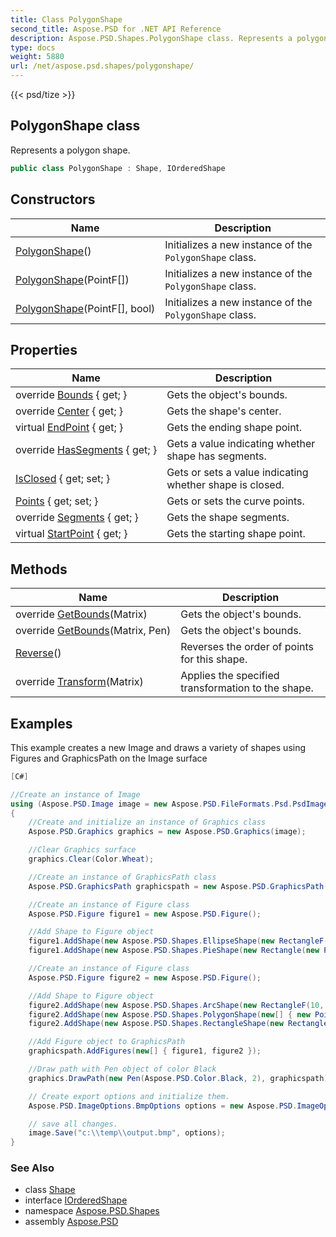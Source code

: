 ```yaml
---
title: Class PolygonShape
second_title: Aspose.PSD for .NET API Reference
description: Aspose.PSD.Shapes.PolygonShape class. Represents a polygon shape
type: docs
weight: 5880
url: /net/aspose.psd.shapes/polygonshape/
---
```

{{< psd/tize >}}
## PolygonShape class

Represents a polygon shape.

```csharp
public class PolygonShape : Shape, IOrderedShape
```

## Constructors

| Name | Description |
| --- | --- |
| [PolygonShape](polygonshape/#constructor)() | Initializes a new instance of the `PolygonShape` class. |
| [PolygonShape](polygonshape/#constructor_1)(PointF[]) | Initializes a new instance of the `PolygonShape` class. |
| [PolygonShape](polygonshape/#constructor_2)(PointF[], bool) | Initializes a new instance of the `PolygonShape` class. |

## Properties

| Name | Description |
| --- | --- |
| override [Bounds](../../aspose.psd.shapes/polygonshape/bounds/) { get; } | Gets the object's bounds. |
| override [Center](../../aspose.psd.shapes/polygonshape/center/) { get; } | Gets the shape's center. |
| virtual [EndPoint](../../aspose.psd.shapes/polygonshape/endpoint/) { get; } | Gets the ending shape point. |
| override [HasSegments](../../aspose.psd.shapes/polygonshape/hassegments/) { get; } | Gets a value indicating whether shape has segments. |
| [IsClosed](../../aspose.psd.shapes/polygonshape/isclosed/) { get; set; } | Gets or sets a value indicating whether shape is closed. |
| [Points](../../aspose.psd.shapes/polygonshape/points/) { get; set; } | Gets or sets the curve points. |
| override [Segments](../../aspose.psd.shapes/polygonshape/segments/) { get; } | Gets the shape segments. |
| virtual [StartPoint](../../aspose.psd.shapes/polygonshape/startpoint/) { get; } | Gets the starting shape point. |

## Methods

| Name | Description |
| --- | --- |
| override [GetBounds](../../aspose.psd.shapes/polygonshape/getbounds/#getbounds)(Matrix) | Gets the object's bounds. |
| override [GetBounds](../../aspose.psd.shapes/polygonshape/getbounds/#getbounds_1)(Matrix, Pen) | Gets the object's bounds. |
| [Reverse](../../aspose.psd.shapes/polygonshape/reverse/)() | Reverses the order of points for this shape. |
| override [Transform](../../aspose.psd.shapes/polygonshape/transform/)(Matrix) | Applies the specified transformation to the shape. |

## Examples

This example creates a new Image and draws a variety of shapes using Figures and GraphicsPath on the Image surface

```csharp
[C#]

//Create an instance of Image
using (Aspose.PSD.Image image = new Aspose.PSD.FileFormats.Psd.PsdImage(500, 500))
{
    //Create and initialize an instance of Graphics class
    Aspose.PSD.Graphics graphics = new Aspose.PSD.Graphics(image);

    //Clear Graphics surface
    graphics.Clear(Color.Wheat);

    //Create an instance of GraphicsPath class
    Aspose.PSD.GraphicsPath graphicspath = new Aspose.PSD.GraphicsPath();

    //Create an instance of Figure class
    Aspose.PSD.Figure figure1 = new Aspose.PSD.Figure();

    //Add Shape to Figure object
    figure1.AddShape(new Aspose.PSD.Shapes.EllipseShape(new RectangleF(50, 50, 300, 300)));
    figure1.AddShape(new Aspose.PSD.Shapes.PieShape(new Rectangle(new Point(110, 110), new Size(200, 200)), 0, 90));

    //Create an instance of Figure class
    Aspose.PSD.Figure figure2 = new Aspose.PSD.Figure();

    //Add Shape to Figure object
    figure2.AddShape(new Aspose.PSD.Shapes.ArcShape(new RectangleF(10, 10, 300, 300), 0, 45));
    figure2.AddShape(new Aspose.PSD.Shapes.PolygonShape(new[] { new PointF(150, 10), new PointF(150, 200), new PointF(250, 300), new PointF(350, 400) }, true));
    figure2.AddShape(new Aspose.PSD.Shapes.RectangleShape(new Rectangle(new Point(250, 250), new Size(200, 200))));

    //Add Figure object to GraphicsPath
    graphicspath.AddFigures(new[] { figure1, figure2 });

    //Draw path with Pen object of color Black
    graphics.DrawPath(new Pen(Aspose.PSD.Color.Black, 2), graphicspath);

    // Create export options and initialize them.
    Aspose.PSD.ImageOptions.BmpOptions options = new Aspose.PSD.ImageOptions.BmpOptions();

    // save all changes.
    image.Save("c:\\temp\\output.bmp", options);
}
```

### See Also

* class [Shape](../../aspose.psd/shape/)
* interface [IOrderedShape](../../aspose.psd/iorderedshape/)
* namespace [Aspose.PSD.Shapes](../../aspose.psd.shapes/)
* assembly [Aspose.PSD](../../)


